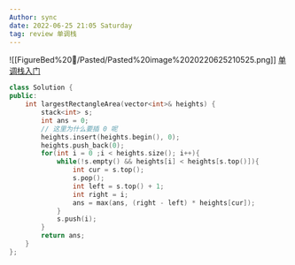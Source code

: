 ```yaml
---
Author: sync
date: 2022-06-25 21:05 Saturday
tag: review 单调栈
---
```


![[FigureBed%20🌄/Pasted/Pasted%20image%2020220625210525.png]]
[单调栈入门](https://leetcode-cn.com/problems/largest-rectangle-in-histogram/solution/84-by-ikaruga/)
```cpp
class Solution {
public:
    int largestRectangleArea(vector<int>& heights) {
        stack<int> s;
        int ans = 0;
		// 这里为什么要插 0 呢
        heights.insert(heights.begin(), 0);
        heights.push_back(0);
        for(int i = 0 ;i < heights.size(); i++){
            while(!s.empty() && heights[i] < heights[s.top()]){
                int cur = s.top();
                s.pop();
                int left = s.top() + 1;
                int right = i;
                ans = max(ans, (right - left) * heights[cur]);
            }
            s.push(i);
        }
        return ans;
    }
};
```
